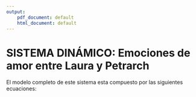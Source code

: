 ```yaml
---
output:
    pdf_document: default
    html_document: default
---
```


# SISTEMA DINÁMICO: Emociones de amor entre Laura y Petrarch

El modelo completo de este sistema esta compuesto por las siguientes ecuaciones: 
```{r child='EcuacionesLP/ec_3.tex'}
```